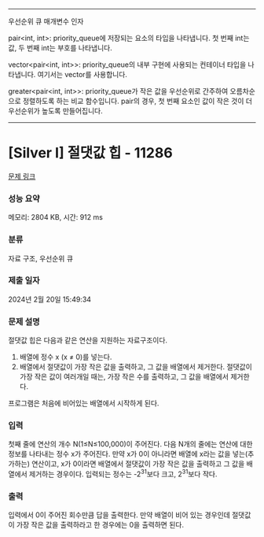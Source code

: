 ***********

우선순위 큐 매개변수 인자

pair<int, int>: priority_queue에 저장되는 요소의 타입을 나타냅니다. 첫 번째 int는 값, 두 번째 int는 부호를 나타냅니다.

vector<pair<int, int>>: priority_queue의 내부 구현에 사용되는 컨테이너 타입을 나타냅니다. 여기서는 vector를 사용합니다.

greater<pair<int, int>>: priority_queue가 작은 값을 우선순위로 간주하여 오름차순으로 정렬하도록 하는 비교 함수입니다. pair의 경우, 첫 번째 요소인 값이 작은 것이 더 우선순위가 높도록 만들어집니다.


*********

# [Silver I] 절댓값 힙 - 11286 

[문제 링크](https://www.acmicpc.net/problem/11286) 

### 성능 요약

메모리: 2804 KB, 시간: 912 ms

### 분류

자료 구조, 우선순위 큐

### 제출 일자

2024년 2월 20일 15:49:34

### 문제 설명

<p>절댓값 힙은 다음과 같은 연산을 지원하는 자료구조이다.</p>

<ol>
	<li>배열에 정수 x (x ≠ 0)를 넣는다.</li>
	<li>배열에서 절댓값이 가장 작은 값을 출력하고, 그 값을 배열에서 제거한다. 절댓값이 가장 작은 값이 여러개일 때는, 가장 작은 수를 출력하고, 그 값을 배열에서 제거한다.</li>
</ol>

<p>프로그램은 처음에 비어있는 배열에서 시작하게 된다.</p>

### 입력 

 <p>첫째 줄에 연산의 개수 N(1≤N≤100,000)이 주어진다. 다음 N개의 줄에는 연산에 대한 정보를 나타내는 정수 x가 주어진다. 만약 x가 0이 아니라면 배열에 x라는 값을 넣는(추가하는) 연산이고, x가 0이라면 배열에서 절댓값이 가장 작은 값을 출력하고 그 값을 배열에서 제거하는 경우이다. 입력되는 정수는 -2<sup>31</sup>보다 크고, 2<sup>31</sup>보다 작다.</p>

### 출력 

 <p>입력에서 0이 주어진 회수만큼 답을 출력한다. 만약 배열이 비어 있는 경우인데 절댓값이 가장 작은 값을 출력하라고 한 경우에는 0을 출력하면 된다.</p>

